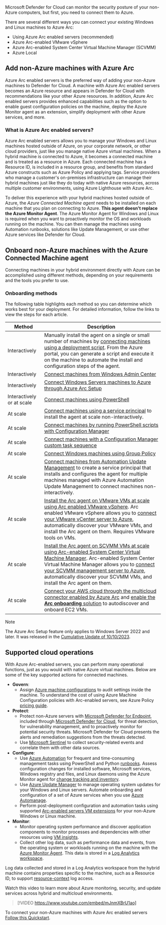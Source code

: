 Microsoft Defender for Cloud can monitor the security posture of your non-Azure computers, but first, you need to connect them to Azure.

There are several different ways you can connect your existing Windows and Linux machines to Azure Arc:

- Using Azure Arc enabled servers (recommended)
- Azure Arc-enabled VMware vSphere
- Azure Arc-enabled System Center Virtual Machine Manager (SCVMM)
- Azure Local

## Add non-Azure machines with Azure Arc

Azure Arc enabled servers is the preferred way of adding your non-Azure machines to Defender for Cloud. A machine with Azure Arc enabled servers becomes an Azure resource and appears in Defender for Cloud with recommendations like your other Azure resources. In addition, Azure Arc enabled servers provides enhanced capabilities such as the option to enable guest configuration policies on the machine, deploy the Azure Monitor agent as an extension, simplify deployment with other Azure services, and more.

### What is Azure Arc enabled servers?

Azure Arc enabled servers allows you to manage your Windows and Linux machines hosted outside of Azure, on your corporate network, or other cloud providers, just like you manage native Azure virtual machines. When a hybrid machine is connected to Azure, it becomes a connected machine and is treated as a resource in Azure. Each connected machine has a Resource ID, is included in a resource group, and benefits from standard Azure constructs such as Azure Policy and applying tags. Service providers who manage a customer's on-premises infrastructure can manage their hybrid machines just like they do today with native Azure resources, across multiple customer environments, using Azure Lighthouse with Azure Arc.

To deliver this experience with your hybrid machines hosted outside of Azure, the *Azure Connected Machine agent* needs to be installed on each machine that you plan on connecting to Azure. **This agent doesn't replace the Azure Monitor Agent**. The Azure Monitor Agent for Windows and Linux is required when you want to proactively monitor the OS and workloads running on the machine. You can then manage the machines using Automation runbooks, solutions like Update Management, or use other Azure services like Defender for Cloud.

## Onboard non-Azure machines with the Azure Connected Machine agent

Connecting machines in your hybrid environment directly with Azure can be accomplished using different methods, depending on your requirements and the tools you prefer to use.

### Onboarding methods

The following table highlights each method so you can determine which works best for your deployment. For detailed information, follow the links to view the steps for each article.

| Method | Description |
|--------|-------------|
| Interactively | Manually install the agent on a single or small number of machines by [connecting machines using a deployment script](/azure/azure-arc/servers/onboard-portal). From the Azure portal, you can generate a script and execute it on the machine to automate the install and configuration steps of the agent.|
| Interactively | [Connect machines from Windows Admin Center](/azure/azure-arc/servers/onboard-windows-admin-center) |
| Interactively | [Connect Windows Servers machines to Azure through Azure Arc Setup](/azure/azure-arc/servers/onboard-windows-server) |
| Interactively or at scale | [Connect machines using PowerShell](/azure/azure-arc/servers/onboard-powershell) |
| At scale | [Connect machines using a service principal](/azure/azure-arc/servers/onboard-service-principal) to install the agent at scale non-interactively.|
| At scale | [Connect machines by running PowerShell scripts with Configuration Manager](/azure/azure-arc/servers/onboard-configuration-manager-powershell) |
| At scale | [Connect machines with a Configuration Manager custom task sequence](/azure/azure-arc/servers/onboard-configuration-manager-custom-task) |
| At scale | [Connect Windows machines using Group Policy](/azure/azure-arc/servers/onboard-group-policy-powershell) |
| At scale | [Connect machines from Automation Update Management](/azure/azure-arc/servers/onboard-update-management-machines) to create a service principal that installs and configures the agent for multiple machines managed with Azure Automation Update Management to connect machines non-interactively. |
| At scale | [Install the Arc agent on VMware VMs at scale using Arc enabled VMware vSphere](/azure/azure-arc/vmware-vsphere/enable-guest-management-at-scale). Arc enabled VMware vSphere allows you to [connect your VMware vCenter server to Azure](/azure/azure-arc/vmware-vsphere/quick-start-connect-vcenter-to-arc-using-script), automatically discover your VMware VMs, and install the Arc agent on them. Requires VMware tools on VMs.|
| At scale | [Install the Arc agent on SCVMM VMs at scale using Arc-enabled System Center Virtual Machine Manager](/azure/azure-arc/system-center-virtual-machine-manager/enable-guest-management-at-scale). Arc-enabled System Center Virtual Machine Manager allows you to [connect your SCVMM management server to Azure](/azure/azure-arc/system-center-virtual-machine-manager/quickstart-connect-system-center-virtual-machine-manager-to-arc), automatically discover your SCVMM VMs, and install the Arc agent on them. |
| At scale | [Connect your AWS cloud through the multicloud connector enabled by Azure Arc](/azure/azure-arc/multicloud-connector/connect-to-aws) and [enable the **Arc onboarding** solution](/azure/azure-arc/multicloud-connector/onboard-multicloud-vms-arc) to autodiscover and onboard EC2 VMs. |

> [!NOTE]
> The Azure Arc Setup feature only applies to Windows Server 2022 and later. It was released in the [Cumulative Update of 10/10/2023](https://support.microsoft.com/topic/october-10-2023-kb5031364-os-build-20348-2031-7f1d69e7-c468-4566-887a-1902af791bbc).

## Supported cloud operations

With Azure Arc-enabled servers, you can perform many operational functions, just as you would with native Azure virtual machines. Below are some of the key supported actions for connected machines.

* **Govern**:
  * Assign [Azure machine configurations](/azure/governance/machine-configuration/overview) to audit settings inside the machine. To understand the cost of using Azure Machine Configuration policies with Arc-enabled servers, see Azure Policy [pricing guide](https://azure.microsoft.com/pricing/details/azure-policy/).
* **Protect**:
  * Protect non-Azure servers with [Microsoft Defender for Endpoint](/microsoft-365/security/defender-endpoint), included through [Microsoft Defender for Cloud](/azure/security-center/defender-for-servers-introduction), for threat detection, for vulnerability management, and to proactively monitor for potential security threats. Microsoft Defender for Cloud presents the alerts and remediation suggestions from the threats detected.
  * Use [Microsoft Sentinel](/azure/azure-arc/servers/scenario-onboard-azure-sentinel) to collect security-related events and correlate them with other data sources.
* **Configure**:
  * Use [Azure Automation](/azure/automation/extension-based-hybrid-runbook-worker-install?tabs=windows) for frequent and time-consuming management tasks using PowerShell and Python [runbooks](/azure/automation/automation-runbook-execution). Assess configuration changes for installed software, Microsoft services, Windows registry and files, and Linux daemons using the Azure Monitor agent for [change tracking and inventory](/azure/automation/change-tracking/overview-monitoring-agent?tabs=win-az-vm).
  * Use [Azure Update Manager](/azure/update-manager/overview) to manage operating system updates for your Windows and Linux servers. Automate onboarding and configuration of a set of Azure services when you use [Azure Automanage](/azure/automanage/automanage-arc).
  * Perform post-deployment configuration and automation tasks using supported [Arc-enabled servers VM extensions](/azure/azure-arc/servers/manage-vm-extensions) for your non-Azure Windows or Linux machine.
* **Monitor**:
  * Monitor operating system performance and discover application components to monitor processes and dependencies with other resources using [VM insights](/azure/azure-monitor/vm/vminsights-overview).
  * Collect other log data, such as performance data and events, from the operating system or workloads running on the machine with the [Azure Monitor Agent](/azure/azure-monitor/agents/azure-monitor-agent-overview). This data is stored in a [Log Analytics workspace](/azure/azure-monitor/logs/log-analytics-workspace-overview).

Log data collected and stored in a Log Analytics workspace from the hybrid machine contains properties specific to the machine, such as a Resource ID, to support [resource-context](/azure/azure-monitor/logs/manage-access#access-mode) log access.

Watch this video to learn more about Azure monitoring, security, and update services across hybrid and multicloud environments.

> [!VIDEO https://www.youtube.com/embed/mJnmXBrU1ao]

To connect your non-Azure machines with Azure Arc enabled servers [Follow this Quickstart](/azure/azure-arc/servers/learn/quick-enable-hybrid-vm).
